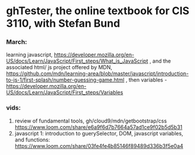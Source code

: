 # ghTester, the online textbook for CIS 3110, with Stefan Bund
### March: 
learning javascript, https://developer.mozilla.org/en-US/docs/Learn/JavaScript/First_steps/What_is_JavaScript , and the associated html/ js project offered by MDN, https://github.com/mdn/learning-area/blob/master/javascript/introduction-to-js-1/first-splash/number-guessing-game.html , then variables - https://developer.mozilla.org/en-US/docs/Learn/JavaScript/First_steps/Variables

### vids:
1. review of fundamental tools, gh/cloud9/mdn/getbootstrap/css https://www.loom.com/share/e6a9f6d7b7664a57ad1ce9f02b5d5b31
2. javascript 1: introduction to guerySelector, DOM, javascript variables, and functions: https://www.loom.com/share/03fe4fe4b85146f89489d336b3f5e0a4
